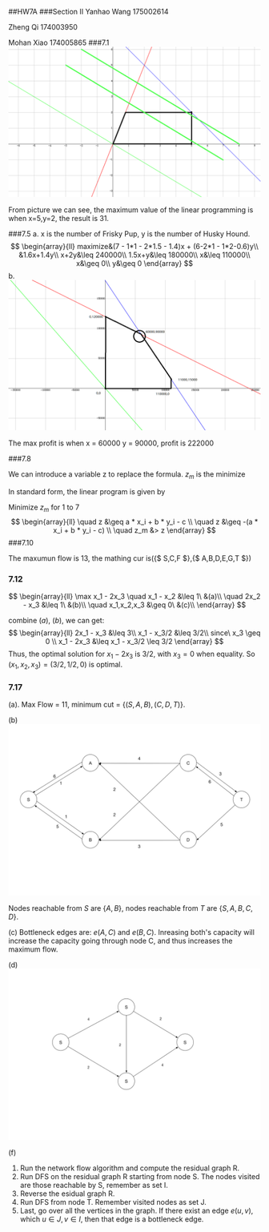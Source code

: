 <script type="text/javascript"
   src="http://cdn.mathjax.org/mathjax/latest/MathJax.js?config=TeX-AMS-MML_HTMLorMML">
</script>
##HW7A
###Section II
Yanhao Wang 175002614

Zheng Qi 174003950

Mohan Xiao 174005865
###7.1
![image](https://github.com/chouxi/512-hw/raw/master/7_1.png)

From picture we can see, the maximum value of the linear programming is when x=5,y=2, the result is 31.

###7.5
a. 
    x is the number of Frisky Pup, y is the number of Husky Hound.
    $$
        \begin{array}{ll}
            maximize&(7 - 1*1 - 2*1.5 - 1.4)x + (6-2*1 - 1*2-0.6)y\\
            &1.6x+1.4y\\
            x+2y&\leq 240000\\
            1.5x+y&\leq 180000\\
            x&\leq 110000\\
            x&\geq 0\\
            y&\geq 0
        \end{array}
    $$
b. 
![image](https://github.com/chouxi/512-hw/raw/master/7_5.png)

The max profit is when x = 60000 y = 90000, profit is 222000

###7.8

We can introduce a variable z to replace the formula. $z_m$ is the minimize 

In standard form, the linear program is given by

Minimize $z_m$ 
for 1 to 7 
    $$
        \begin{array}{ll}
            \quad z &\geq a * x_i + b * y_i - c \\  
            \quad z &\geq -(a * x_i + b * y_i - c) \\
            \quad z_m &> z
        \end{array}
    $$
###7.10

The maxumun flow is 13, the mathing cur is({$ S,C,F $},{$ A,B,D,E,G,T $})

### 7.12

$$
        \begin{array}{ll}
            \max x_1 - 2x_3
            \quad x_1 - x_2 &\leq 1\ &(a)\\
            \quad 2x_2 - x_3 &\leq 1\ &(b)\\
            \quad x_1,x_2,x_3 &\geq 0\  &(c)\\
        \end{array}
    $$

combine $(a)$, $(b)$, we can get:
$$
\begin{array}{ll}
2x_1 - x_3 &\leq 3\\
x_1 - x_3/2 &\leq 3/2\\
since\ x_3 \geq 0 \\
x_1 - 2x_3 &\leq x_1 - x_3/2 \leq 3/2
\end{array}
    $$
Thus, the optimal solution for $x_1 - 2x_3$ is $3/2$, with $x_3 = 0$ when equality. 
So $(x_1,x_2,x_3) = (3/2,1/2,0)$ is optimal.

### 7.17 
(a). Max Flow = 11, minimum cut = {$(S,A,B),(C,D,T)$}.

(b)
![image](https://github.com/chouxi/512-hw/raw/master/7-17.png)

Nodes reachable from $S$ are {$A,B$}, nodes reachable from $T$ are {$S,A,B,C,D$}.

(c) Bottleneck edges are: $e(A,C)$ and $e(B,C)$. Inreasing both's capacity will increase the capacity going through node C, and thus increases the maximum flow.

(d)
![image](https://github.com/chouxi/512-hw/raw/master/7-17-4.png)

(f) 

1. Run the network flow algorithm and compute the residual graph R.  
2. Run DFS on the residual graph R starting from node S. The nodes visited are those reachable by S, remember as set I.
3. Reverse the esidual graph R. 
4. Run DFS from node T. Remember visited nodes as set J.
5. Last, go over all the vertices in the graph. If there exist an edge $e(u,v)$, which $u \in J, v \in I$, then that edge is a bottleneck edge.
